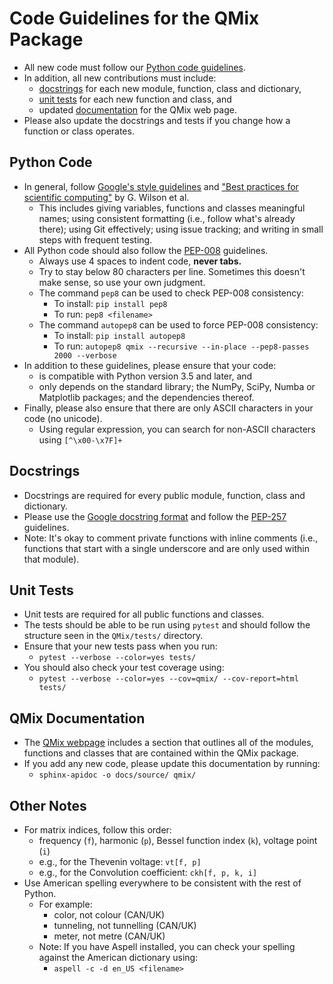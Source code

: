 Code Guidelines for the QMix Package
====================================

- All new code must follow our [Python code guidelines](#new-python-code).
- In addition, all new contributions must include:
    - [docstrings](#docstrings) for each new module, function, class and dictionary,
    - [unit tests](#unit-tests) for each new function and class, and
    - updated [documentation](#qmix-documentation) for the QMix web page.
- Please also update the docstrings and tests if you change how a function or class operates.

Python Code
-----------

- In general, follow [Google's style guidelines](https://google.github.io/styleguide/pyguide.html) and ["Best practices for scientific computing"](http://journals.plos.org/plosbiology/article?id=10.1371/journal.pbio.1001745) by G. Wilson et al. 
    - This includes giving variables, functions and classes meaningful names; using consistent formatting (i.e., follow what's already there); using Git effectively; using issue tracking; and writing in small steps with frequent testing.
- All Python code should also follow the [PEP-008](https://www.python.org/dev/peps/pep-0008/) guidelines.
    - Always use 4 spaces to indent code, **never tabs.**
    - Try to stay below 80 characters per line. Sometimes this doesn't make sense, so use your own judgment. 
    - The command `pep8` can be used to check PEP-008 consistency:
        - To install: `pip install pep8`
        - To run: `pep8 <filename>`
    - The command `autopep8` can be used to force PEP-008 consistency:
        - To install: `pip install autopep8`
        - To run: `autopep8 qmix --recursive --in-place --pep8-passes 2000 --verbose`
- In addition to these guidelines, please ensure that your code:
    - is compatible with Python version 3.5 and later, and
    - only depends on the standard library; the NumPy, SciPy, Numba or Matplotlib packages; and the dependencies thereof.
- Finally, please also ensure that there are only ASCII characters in your code (no unicode). 
    - Using regular expression, you can search for non-ASCII characters using `[^\x00-\x7F]+`

Docstrings
----------

- Docstrings are required for every public module, function, class and dictionary.
- Please use the [Google docstring format](https://google.github.io/styleguide/pyguide.html#381-docstrings) and follow the [PEP-257](https://www.python.org/dev/peps/pep-0257/) guidelines.
- Note: It's okay to comment private functions with inline comments (i.e., functions that start with a single underscore and are only used within that module).

Unit Tests
----------

- Unit tests are required for all public functions and classes. 
- The tests should be able to be run using `pytest` and should follow the structure seen in the `QMix/tests/` directory.
- Ensure that your new tests pass when you run:
   - ``pytest --verbose --color=yes tests/``
- You should also check your test coverage using:
   - ``pytest --verbose --color=yes --cov=qmix/ --cov-report=html tests/``

QMix Documentation
------------------

- The [QMix webpage](https://garrettj403.github.io/QMix/qmix.html) includes a section that outlines all of the modules, functions and classes that are contained within the QMix package. 
- If you add any new code, please update this documentation by running: 
   - ``sphinx-apidoc -o docs/source/ qmix/``

Other Notes
-----------

- For matrix indices, follow this order:
    - frequency (`f`), harmonic (`p`), Bessel function index (`k`), voltage point (`i`)
    - e.g., for the Thevenin voltage: `vt[f, p]`
    - e.g., for the Convolution coefficient: `ckh[f, p, k, i]`
- Use American spelling everywhere to be consistent with the rest of Python.
    - For example:
        - color, not colour (CAN/UK)
        - tunneling, not tunnelling (CAN/UK)
        - meter, not metre (CAN/UK)
    - Note: If you have Aspell installed, you can check your spelling against the American dictionary using: 
        - `aspell -c -d en_US <filename>`